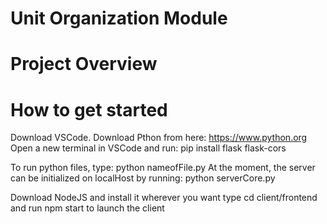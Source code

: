 # Unit Organization Module


# Project Overview





# How to get started

Download VSCode.
Download Pthon from here: https://www.python.org
Open a new terminal in VSCode and run: pip install flask flask-cors

To run python files, type: python nameofFile.py
At the moment, the server can be initialized on localHost by running: python serverCore.py


Download NodeJS and install it wherever you want
type cd client/frontend
and run npm start to launch the client

